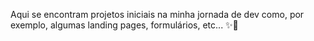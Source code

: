 Aqui se encontram projetos iniciais na minha jornada de dev como, por exemplo, algumas landing pages, formulários, etc... ✨🎈
